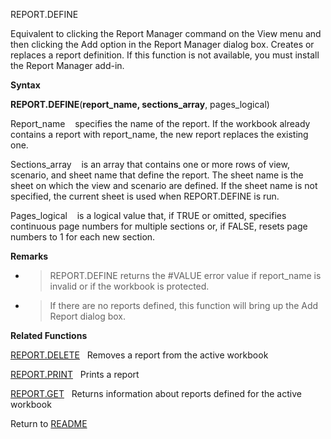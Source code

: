 REPORT.DEFINE

Equivalent to clicking the Report Manager command on the View menu and
then clicking the Add option in the Report Manager dialog box. Creates
or replaces a report definition. If this function is not available, you
must install the Report Manager add-in.

**Syntax**

**REPORT.DEFINE**(**report\_name, sections\_array**, pages\_logical)

Report\_name&nbsp;&nbsp;&nbsp;&nbsp;specifies the name of the report. If
the workbook already contains a report with report\_name, the new report
replaces the existing one.

Sections\_array&nbsp;&nbsp;&nbsp;&nbsp;is an array that contains one or
more rows of view, scenario, and sheet name that define the report. The
sheet name is the sheet on which the view and scenario are defined. If
the sheet name is not specified, the current sheet is used when
REPORT.DEFINE is run.

Pages\_logical&nbsp;&nbsp;&nbsp;&nbsp;is a logical value that, if TRUE
or omitted, specifies continuous page numbers for multiple sections or,
if FALSE, resets page numbers to 1 for each new section.

**Remarks**

  - > REPORT.DEFINE returns the \#VALUE error value if report\_name is
    > invalid or if the workbook is protected.

  - > If there are no reports defined, this function will bring up the
    > Add Report dialog box.

**Related Functions**

[REPORT.DELETE](REPORT.DELETE.md)&nbsp;&nbsp;&nbsp;Removes a report from the active workbook

[REPORT.PRINT](REPORT.PRINT.md)&nbsp;&nbsp;&nbsp;Prints a report

[REPORT.GET](REPORT.GET.md)&nbsp;&nbsp;&nbsp;Returns information about reports defined
for the active workbook



Return to [README](README.md)

